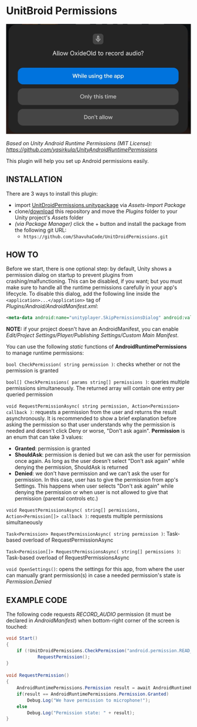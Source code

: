 # UnitВroid Permissions

![runtime_permission](Images/Permission.jpg)

*Based on Unity Android Runtime Permissions (MIT License): https://github.com/yasirkula/UnityAndroidRuntimePermissions*

This plugin will help you set up Android permissions easily.

## INSTALLATION

There are 3 ways to install this plugin:

- import [UnitDroidPermissions.unitypackage](https://github.com/ShavuhaCode/UnitDroidPermissions/releases) via *Assets-Import Package*
- clone/[download](https://github.com/ShavuhaCode/UnitDroidPermissions/archive/master.zip) this repository and move the *Plugins* folder to your Unity project's *Assets* folder
- *(via Package Manager)* click the + button and install the package from the following git URL:
  - `https://github.com/ShavuhaCode/UnitDroidPermissions.git`

## HOW TO

Before we start, there is one optional step: by default, Unity shows a permission dialog on startup to prevent plugins from crashing/malfunctioning. This can be disabled, if you want; but you must make sure to handle all the runtime permissions carefully in your app's lifecycle. To disable this dialog, add the following line inside the `<application>...</application>` tag of *Plugins/Android/AndroidManifest.xml*:

```xml
<meta-data android:name="unityplayer.SkipPermissionsDialog" android:value="true" />
```

**NOTE:** if your project doesn't have an AndroidManifest, you can enable *Edit/Project Settings/Player/Publishing Settings/Custom Main Manifest*.

You can use the following *static* functions of **AndroidRuntimePermissions** to manage runtime permissions:

`bool CheckPermission( string permission )`: checks whether or not the permission is granted

`bool[] CheckPermissions( params string[] permissions )`: queries multiple permissions simultaneously. The returned array will contain one entry per queried permission

`void RequestPermissionAsync( string permission, Action<Permission> callback )`: requests a permission from the user and returns the result asynchronously. It is recommended to show a brief explanation before asking the permission so that user understands why the permission is needed and doesn't click Deny or worse, "Don't ask again". **Permission** is an enum that can take 3 values: 
- **Granted**: permission is granted
- **ShouldAsk**: permission is denied but we can ask the user for permission once again. As long as the user doesn't select "Don't ask again" while denying the permission, ShouldAsk is returned
- **Denied**: we don't have permission and we can't ask the user for permission. In this case, user has to give the permission from app's Settings. This happens when user selects "Don't ask again" while denying the permission or when user is not allowed to give that permission (parental controls etc.)

`void RequestPermissionsAsync( string[] permissions, Action<Permission[]> callback )`: requests multiple permissions simultaneously

`Task<Permission> RequestPermissionAsync( string permission )`: Task-based overload of RequestPermissionAsync

`Task<Permission[]> RequestPermissionsAsync( string[] permissions )`: Task-based overload of RequestPermissionsAsync

`void OpenSettings()`: opens the settings for this app, from where the user can manually grant permission(s) in case a needed permission's state is *Permission.Denied*

## EXAMPLE CODE

The following code requests *RECORD_AUDIO* permission (it must be declared in *AndroidManifest*) when bottom-right corner of the screen is touched:

```csharp
void Start()
{
    if (!UnitDroidPermissions.CheckPermission("android.permission.READ_MEDIA_AUDIO"))
	        RequestPermission();
}

void RequestPermission()
{
	AndroidRuntimePermissions.Permission result = await AndroidRuntimePermissions.RequestPermissionAsync("android.permission.RECORD_AUDIO");
	if(result == AndroidRuntimePermissions.Permission.Granted)
		Debug.Log("We have permission to microphone!");
	else
		Debug.Log("Permission state: " + result);
}
```
